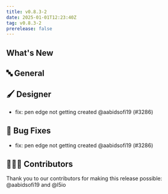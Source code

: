 ```yaml
---
title: v0.8.3-2
date: 2025-01-01T12:23:40Z
tag: v0.8.3-2
prerelease: false
---
```


## What's New
## 🔤 General
## 🖌️ Designer

- fix: pen edge not getting created @aabidsofi19 (#3286)

## 🐛 Bug Fixes

- fix: pen edge not getting created @aabidsofi19 (#3286)

## 👨🏽‍💻 Contributors

Thank you to our contributors for making this release possible:
@aabidsofi19 and @l5io
